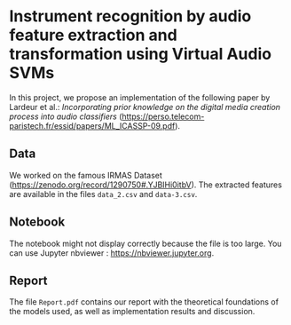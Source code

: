 # Instrument recognition by audio feature extraction and transformation using Virtual Audio SVMs

In this project, we propose an implementation of the following paper by Lardeur et al.: *Incorporating prior knowledge on the digital media creation process into audio classifiers* (https://perso.telecom-paristech.fr/essid/papers/ML_ICASSP-09.pdf).

## Data

We worked on the famous IRMAS Dataset (https://zenodo.org/record/1290750#.YJBIHi0itbV). The extracted features are available in the files `data_2.csv` and `data-3.csv`.
## Notebook 

The notebook might not display correctly because the file is too large. You can use Jupyter nbviewer : https://nbviewer.jupyter.org.

## Report

The file `Report.pdf` contains our report with the theoretical foundations of the models used, as well as implementation results and discussion. 

